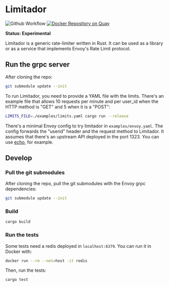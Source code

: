 # Limitador

![Github Workflow](https://github.com/3scale/limitador/workflows/Rust/badge.svg)
[![Docker Repository on Quay](https://quay.io/repository/3scale/limitador/status
"Docker Repository on Quay")](https://quay.io/repository/3scale/limitador)

**Status: Experimental**

Limitador is a generic rate-limiter written in Rust. It can be used as a library
or as a service that implements Envoy's Rate Limit protocol.

## Run the grpc server

After cloning the repo:
```bash
git submodule update --init
```

To run Limitador, you need to provide a YAML file with the limits. There's an
example file that allows 10 requests per minute and per user_id when the HTTP
method is "GET" and 5 when it is a "POST":
```bash
LIMITS_FILE=./examples/limits.yaml cargo run --release
```

There's a minimal Envoy config to try limitador in `examples/envoy.yaml`. The
config forwards the "userid" header and the request method to Limitador. It
assumes that there's an upstream API deployed in the port 1323. You can use
[echo](https://github.com/labstack/echo), for example.


## Develop

### Pull the git submodules

After cloning the repo, pull the git submodules with the Envoy grpc dependencies:

```bash
git submodule update --init
```

### Build

```bash
cargo build
```

### Run the tests

Some tests need a redis deployed in `localhost:6379`. You can run it in Docker with:
```bash
docker run --rm --net=host -it redis
```

Then, run the tests:

```bash
cargo test
```

